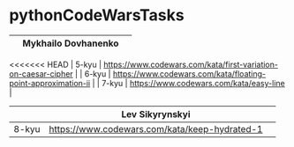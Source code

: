 # pythonCodeWarsTasks

|         |  Mykhailo Dovhanenko        |   |
| -------------- |:-------------:| -----:|
<<<<<<< HEAD
|   5-kyu | https://www.codewars.com/kata/first-variation-on-caesar-cipher |
|   6-kyu | https://www.codewars.com/kata/floating-point-approximation-ii |
|   7-kyu | https://www.codewars.com/kata/easy-line |

|         |  Lev Sikyrynskyi        |   |
| -------------- |:-------------:| -----:|
|   8-kyu | https://www.codewars.com/kata/keep-hydrated-1 |
